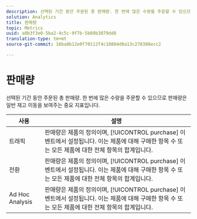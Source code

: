 ```yaml
---
description: 선택된 기간 동안 주문된 총 판매량. 한 번에 많은 수량을 주문할 수 있으므로 판매량은 일반 재고 이동을 보여주는 중요 지표입니다.
solution: Analytics
title: 판매량
topic: Metrics
uuid: a0b3f3e0-5ba2-4c5c-9f7b-5b89b3079dd8
translation-type: tm+mt
source-git-commit: 16ba0b12e0f70112f4c10804d0a13c278388ecc2

---
```



# 판매량

선택된 기간 동안 주문된 총 판매량. 한 번에 많은 수량을 주문할 수 있으므로 판매량은 일반 재고 이동을 보여주는 중요 지표입니다.

| 사용 | 설명 |
|---|---|
| 트래픽 | 판매량은 제품의 정의이며, [!UICONTROL purchase] 이벤트에서 설정됩니다. 이는 제품에 대해 구매한 항목 수 또는 모든 제품에 대한 전체 항목의 합계입니다.  |
| 전환 | 판매량은 제품의 정의이며, [!UICONTROL purchase] 이벤트에서 설정됩니다. 이는 제품에 대해 구매한 항목 수 또는 모든 제품에 대한 전체 항목의 합계입니다.  |
| Ad Hoc Analysis | 판매량은 제품의 정의이며, [!UICONTROL purchase] 이벤트에서 설정됩니다. 이는 제품에 대해 구매한 항목 수 또는 모든 제품에 대한 전체 항목의 합계입니다.  |

